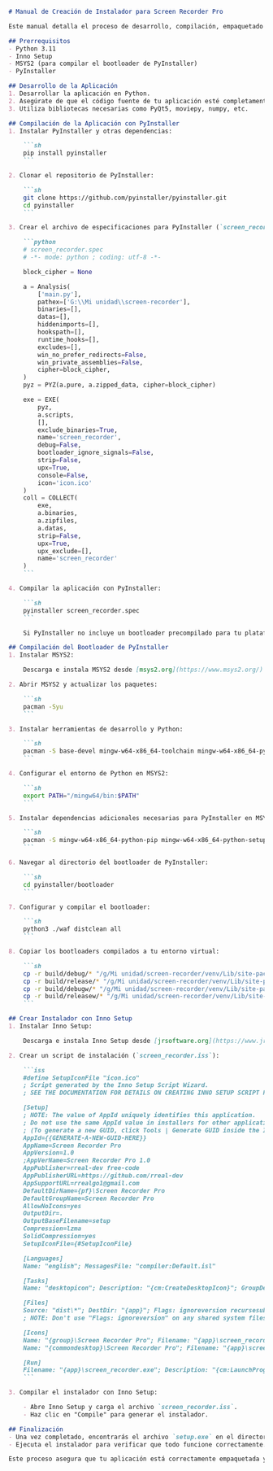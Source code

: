 ```markdown
# Manual de Creación de Instalador para Screen Recorder Pro

Este manual detalla el proceso de desarrollo, compilación, empaquetado y creación de un instalador para la aplicación Screen Recorder Pro.

## Prerrequisitos
- Python 3.11
- Inno Setup
- MSYS2 (para compilar el bootloader de PyInstaller)
- PyInstaller

## Desarrollo de la Aplicación
1. Desarrollar la aplicación en Python.
2. Asegúrate de que el código fuente de tu aplicación esté completamente funcional.
3. Utiliza bibliotecas necesarias como PyQt5, moviepy, numpy, etc.

## Compilación de la Aplicación con PyInstaller
1. Instalar PyInstaller y otras dependencias:

    ```sh
    pip install pyinstaller
    ```

2. Clonar el repositorio de PyInstaller:

    ```sh
    git clone https://github.com/pyinstaller/pyinstaller.git
    cd pyinstaller
    ```

3. Crear el archivo de especificaciones para PyInstaller (`screen_recorder.spec`):

    ```python
    # screen_recorder.spec
    # -*- mode: python ; coding: utf-8 -*-

    block_cipher = None

    a = Analysis(
        ['main.py'],
        pathex=['G:\\Mi unidad\\screen-recorder'],
        binaries=[],
        datas=[],
        hiddenimports=[],
        hookspath=[],
        runtime_hooks=[],
        excludes=[],
        win_no_prefer_redirects=False,
        win_private_assemblies=False,
        cipher=block_cipher,
    )
    pyz = PYZ(a.pure, a.zipped_data, cipher=block_cipher)

    exe = EXE(
        pyz,
        a.scripts,
        [],
        exclude_binaries=True,
        name='screen_recorder',
        debug=False,
        bootloader_ignore_signals=False,
        strip=False,
        upx=True,
        console=False,
        icon='icon.ico'
    )
    coll = COLLECT(
        exe,
        a.binaries,
        a.zipfiles,
        a.datas,
        strip=False,
        upx=True,
        upx_exclude=[],
        name='screen_recorder'
    )
    ```

4. Compilar la aplicación con PyInstaller:

    ```sh
    pyinstaller screen_recorder.spec
    ```

    Si PyInstaller no incluye un bootloader precompilado para tu plataforma, debes compilarlo manualmente.

## Compilación del Bootloader de PyInstaller
1. Instalar MSYS2:

    Descarga e instala MSYS2 desde [msys2.org](https://www.msys2.org/).

2. Abrir MSYS2 y actualizar los paquetes:

    ```sh
    pacman -Syu
    ```

3. Instalar herramientas de desarrollo y Python:

    ```sh
    pacman -S base-devel mingw-w64-x86_64-toolchain mingw-w64-x86_64-python
    ```

4. Configurar el entorno de Python en MSYS2:

    ```sh
    export PATH="/mingw64/bin:$PATH"
    ```

5. Instalar dependencias adicionales necesarias para PyInstaller en MSYS2:

    ```sh
    pacman -S mingw-w64-x86_64-python-pip mingw-w64-x86_64-python-setuptools
    ```

6. Navegar al directorio del bootloader de PyInstaller:

    ```sh
    cd pyinstaller/bootloader
    ```

7. Configurar y compilar el bootloader:

    ```sh
    python3 ./waf distclean all
    ```

8. Copiar los bootloaders compilados a tu entorno virtual:

    ```sh
    cp -r build/debug/* "/g/Mi unidad/screen-recorder/venv/Lib/site-packages/PyInstaller/bootloader/Windows-64bit-intel/"
    cp -r build/release/* "/g/Mi unidad/screen-recorder/venv/Lib/site-packages/PyInstaller/bootloader/Windows-64bit-intel/"
    cp -r build/debugw/* "/g/Mi unidad/screen-recorder/venv/Lib/site-packages/PyInstaller/bootloader/Windows-64bit-intel/"
    cp -r build/releasew/* "/g/Mi unidad/screen-recorder/venv/Lib/site-packages/PyInstaller/bootloader/Windows-64bit-intel/"
    ```

## Crear Instalador con Inno Setup
1. Instalar Inno Setup:

    Descarga e instala Inno Setup desde [jrsoftware.org](https://www.jrsoftware.org/).

2. Crear un script de instalación (`screen_recorder.iss`):

    ```iss
    #define SetupIconFile "icon.ico"
    ; Script generated by the Inno Setup Script Wizard.
    ; SEE THE DOCUMENTATION FOR DETAILS ON CREATING INNO SETUP SCRIPT FILES!

    [Setup]
    ; NOTE: The value of AppId uniquely identifies this application.
    ; Do not use the same AppId value in installers for other applications.
    ; (To generate a new GUID, click Tools | Generate GUID inside the IDE.)
    AppId={{GENERATE-A-NEW-GUID-HERE}}
    AppName=Screen Recorder Pro
    AppVersion=1.0
    ;AppVerName=Screen Recorder Pro 1.0
    AppPublisher=rreal-dev free-code
    AppPublisherURL=https://github.com/rreal-dev
    AppSupportURL=rrealgo1@gmail.com
    DefaultDirName={pf}\Screen Recorder Pro
    DefaultGroupName=Screen Recorder Pro
    AllowNoIcons=yes
    OutputDir=.
    OutputBaseFilename=setup
    Compression=lzma
    SolidCompression=yes
    SetupIconFile={#SetupIconFile}

    [Languages]
    Name: "english"; MessagesFile: "compiler:Default.isl"

    [Tasks]
    Name: "desktopicon"; Description: "{cm:CreateDesktopIcon}"; GroupDescription: "{cm:AdditionalIcons}"; Flags: unchecked

    [Files]
    Source: "dist\*"; DestDir: "{app}"; Flags: ignoreversion recursesubdirs createallsubdirs
    ; NOTE: Don't use "Flags: ignoreversion" on any shared system files

    [Icons]
    Name: "{group}\Screen Recorder Pro"; Filename: "{app}\screen_recorder.exe"
    Name: "{commondesktop}\Screen Recorder Pro"; Filename: "{app}\screen_recorder.exe"; Tasks: desktopicon

    [Run]
    Filename: "{app}\screen_recorder.exe"; Description: "{cm:LaunchProgram,Screen Recorder Pro}"; Flags: nowait postinstall skipifsilent
    ```

3. Compilar el instalador con Inno Setup:

    - Abre Inno Setup y carga el archivo `screen_recorder.iss`.
    - Haz clic en "Compile" para generar el instalador.

## Finalización
- Una vez completado, encontrarás el archivo `setup.exe` en el directorio especificado en el script de Inno Setup (`OutputDir`).
- Ejecuta el instalador para verificar que todo funcione correctamente.

Este proceso asegura que tu aplicación está correctamente empaquetada y lista para ser distribuida con un instalador profesional.
```